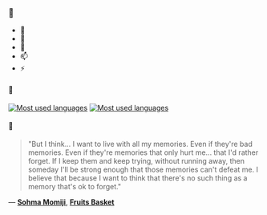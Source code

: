 ### 👋

- 🔭
- 🌱
- 💬
- 📫
- ⚡

#### 🧏

[![Most used languages](https://github-readme-stats-aynah.vercel.app/api/top-langs/?username=aynh&theme=solarized-dark&langs_count=6&layout=compact&hide_title=true)](https://github.com/anuraghazra/github-readme-stats#gh-dark-mode-only)
[![Most used languages](https://github-readme-stats-aynah.vercel.app/api/top-langs/?username=aynh&theme=solarized-light&langs_count=6&layout=compact&hide_title=true)](https://github.com/anuraghazra/github-readme-stats#gh-light-mode-only)

#### 💬

> "But I think... I want to live with all my memories. Even if they're bad memories. Even if they're memories that only hurt me... that I'd rather forget. If I keep them and keep trying, without running away, then someday I'll be strong enough that those memories can't defeat me. I believe that because I want to think that there's no such thing as a memory that's ok to forget."

&mdash; [**Sohma Momiji**](https://myanimelist.net/character.php?q=Sohma%20Momiji&cat=character), [**Fruits Basket**](https://myanimelist.net/search/all?q=Fruits%20Basket&cat=all)
